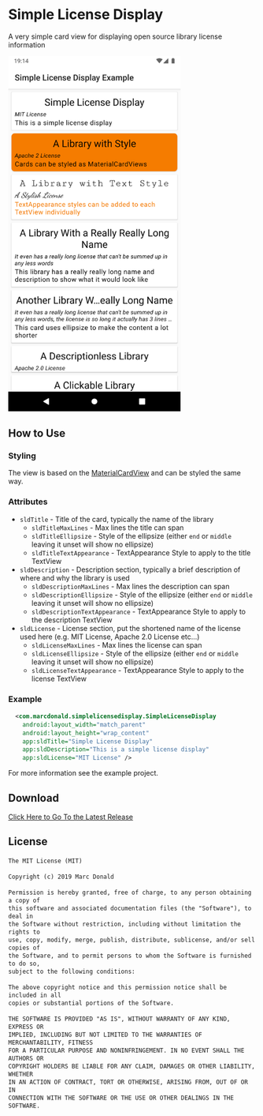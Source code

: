 # Simple License Display
A very simple card view for displaying open source library license information

<img src=".github/assets/readme-screenshot.png" alt="Screenshot" width="350">

## How to Use
### Styling
The view is based on the [MaterialCardView](https://material.io/develop/android/components/material-card-view/) and can be styled the same way. 

### Attributes
* `sldTitle` - Title of the card, typically the name of the library 
  * `sldTitleMaxLines` - Max lines the title can span 
  * `sldTitleEllipsize` - Style of the ellipsize (either `end` or `middle` leaving it unset will show no ellipsize)
  * `sldTitleTextAppearance` - TextAppearance Style to apply to the title TextView
* `sldDescription` - Description section, typically a brief description of where and why the library is used 
  * `sldDescriptionMaxLines` - Max lines the description can span 
  * `sldDescriptionEllipsize` - Style of the ellipsize (either `end` or `middle` leaving it unset will show no ellipsize)
  * `sldDescriptionTextAppearance` - TextAppearance Style to apply to the description TextView
* `sldLicense` - License section, put the shortened name of the license used here (e.g. MIT License, Apache 2.0 License etc...)
  * `sldLicenseMaxLines` - Max lines the license can span 
  * `sldLicenseEllipsize` - Style of the ellipsize (either `end` or `middle` leaving it unset will show no ellipsize)
  * `sldLicenseTextAppearance` - TextAppearance Style to apply to the license TextView

### Example
```xml
  <com.marcdonald.simplelicensedisplay.SimpleLicenseDisplay
    android:layout_width="match_parent"
    android:layout_height="wrap_content"
    app:sldTitle="Simple License Display"
    app:sldDescription="This is a simple license display"
    app:sldLicense="MIT License" />
```

For more information see the example project.

## Download
[Click Here to Go To the Latest Release](https://github.com/MarcDonald/SimpleLicenseDisplay/releases/latest)

## License
```
The MIT License (MIT)

Copyright (c) 2019 Marc Donald

Permission is hereby granted, free of charge, to any person obtaining a copy of
this software and associated documentation files (the "Software"), to deal in
the Software without restriction, including without limitation the rights to
use, copy, modify, merge, publish, distribute, sublicense, and/or sell copies of
the Software, and to permit persons to whom the Software is furnished to do so,
subject to the following conditions:

The above copyright notice and this permission notice shall be included in all
copies or substantial portions of the Software.

THE SOFTWARE IS PROVIDED "AS IS", WITHOUT WARRANTY OF ANY KIND, EXPRESS OR
IMPLIED, INCLUDING BUT NOT LIMITED TO THE WARRANTIES OF MERCHANTABILITY, FITNESS
FOR A PARTICULAR PURPOSE AND NONINFRINGEMENT. IN NO EVENT SHALL THE AUTHORS OR
COPYRIGHT HOLDERS BE LIABLE FOR ANY CLAIM, DAMAGES OR OTHER LIABILITY, WHETHER
IN AN ACTION OF CONTRACT, TORT OR OTHERWISE, ARISING FROM, OUT OF OR IN
CONNECTION WITH THE SOFTWARE OR THE USE OR OTHER DEALINGS IN THE SOFTWARE.
```
